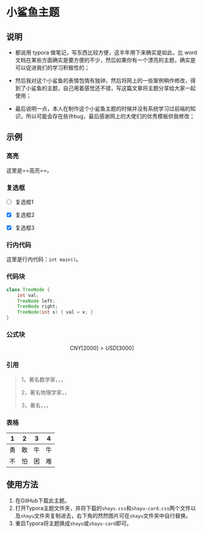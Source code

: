 # 小鲨鱼主题

## 说明

- 都说用 typora 做笔记，写东西比较方便，这半年用下来确实是如此，比 word 文档在某些方面确实是要方便的不少，然后如果你有一个漂亮的主题，确实是可以促进我们的学习积极性的；

- 然后我对这个小鲨鱼的表情包情有独钟，然后将网上的一些案例稍作修改，得到了小鲨鱼的主题，自己用着感觉还不错，写这篇文章将主题分享给大家一起使用；
- 最后说明一点，本人在制作这个小鲨鱼主题的时候并没有系统学习过前端的知识，所以可能会存在些许bug，最后感谢网上的大佬们的优秀模板供我修改；

## 示例



### 高亮

这里是==高亮==。



### 复选框

- [ ] 复选框1
- [x] 复选框2
- [x] 复选框3



### 行内代码

这里是行内代码：`int main()`。



### 代码块

```java
class TreeNode {
    int val;
    TreeNode left;
    TreeNode right;
    TreeNode(int x) { val = x; }
}
```



### 公式块

$$
CNY[2000]>USD[3000]
$$



### 引用

> 1，著名数学家，，，
>
> 2，著名物理学家，，
>
> 3，著名，，，



### 表格

|  1   |  2   |  3   |  4   |
| :--: | :--: | :--: | :--: |
|  勇  |  敢  |  牛  |  牛  |
|  不  |  怕  |  困  |  难  |



## 使用方法

1. 在GitHub下载此主题。
2. 打开Typora主题文件夹，并将下载的`shayu.css`和`shayu-card.css`两个文件以及`shayu`文件夹复制进去，右下角的然然图片可在`shayu`文件夹中自行替换。
3. 重启Typora将主题换成`shayu`或`shayu-card`即可。

